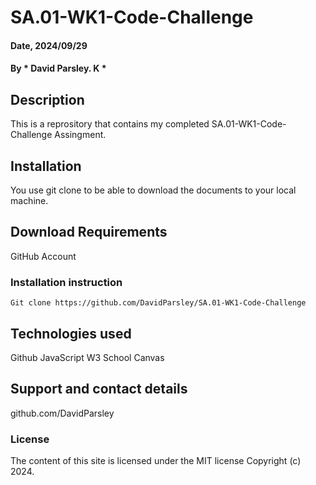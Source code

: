 # SA.01-WK1-Code-Challenge

#### Date, 2024/09/29

#### By * David Parsley. K *

## Description
This is a reprository that contains my completed SA.01-WK1-Code-Challenge Assingment. 

## Installation
You use git clone to be able to download the documents to your local machine.

## Download Requirements
GitHub Account 

### Installation instruction
```
Git clone https://github.com/DavidParsley/SA.01-WK1-Code-Challenge

```

## Technologies used
Github
JavaScript
W3 School
Canvas

## Support and contact details
github.com/DavidParsley

### License
The content of this site is licensed under the MIT license
Copyright (c) 2024.

